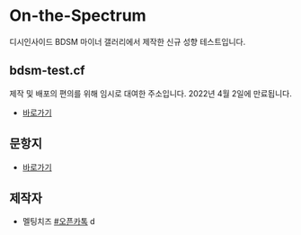 # On-the-Spectrum
디시인사이드 BDSM 마이너 갤러리에서 제작한 신규 성향 테스트입니다.
## bdsm-test.cf
제작 및 배포의 편의를 위해 임시로 대여한 주소입니다. 2022년 4월 2일에 만료됩니다.
 - [바로가기](https://bdsm-test.cf)
## 문항지
 - [바로가기](question.md)
## 제작자
 - 멜팅치즈 [#오픈카톡](https://open.kakao.com/o/sJ4uP0Hc)
d
